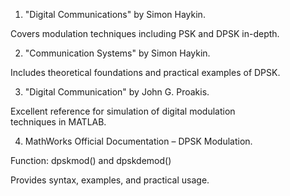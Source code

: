

1. "Digital Communications" by Simon Haykin.

Covers modulation techniques including PSK and DPSK in-depth.

2. "Communication Systems" by Simon Haykin.

Includes theoretical foundations and practical examples of DPSK.

3. "Digital Communication" by John G. Proakis.

Excellent reference for simulation of digital modulation techniques in MATLAB.

4. MathWorks Official Documentation – DPSK Modulation.

Function: dpskmod() and dpskdemod()

Provides syntax, examples, and practical usage.
